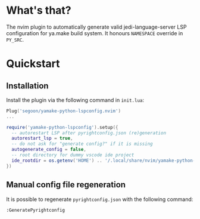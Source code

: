 # What's that?

The nvim plugin to automatically generate valid jedi-language-server LSP configuration for ya.make build system. It honours `NAMESPACE` override in `PY_SRC`.

# Quickstart 

## Installation 

Install the plugin via the following command in `init.lua`:

```lua
Plug('segoon/yamake-python-lspconfig.nvim')
...

require('yamake-python-lspconfig').setup({
  -- autorestart LSP after pyrightconfig.json (re)generation
  autorestart_lsp = true,
  -- do not ask for "generate config?" if it is missing
  autogenerate_config = false,
  -- root directory for dummy vscode ide project
  ide_rootdir = os.getenv('HOME') .. '/.local/share/nvim/yamake-python-lspconfig',
})
```

## Manual config file regeneration

It is possible to regenerate `pyrightconfig.json` with the following command:

```
:GeneratePyrightconfig
```
